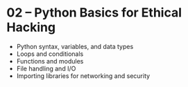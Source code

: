 # 02 – Python Basics for Ethical Hacking

- Python syntax, variables, and data types
- Loops and conditionals
- Functions and modules
- File handling and I/O
- Importing libraries for networking and security
